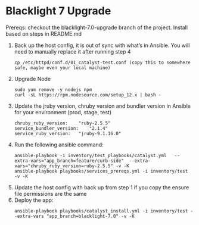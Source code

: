 # Blacklight 7 Upgrade 

Prereqs: checkout the blacklight-7.0-upgrade branch of the project. Install based on steps in README.md


1. Back up the host config, it is out of sync with what’s in Ansible. You will need to manually replace it after running step 4
	```
	cp /etc/httpd/conf.d/01_catalyst-test.conf (copy this to somewhere safe, maybe even your local machine)
	```
2. Upgrade Node 
	```
	sudo yum remove -y nodejs npm
	curl -sL https://rpm.nodesource.com/setup_12.x | bash -
	```
3. Update the jruby version, chruby version and bundler version in Ansible for your environment (prod, stage, test)
	```
	chruby_ruby_version:    "ruby-2.5.5" 	
	service_bundler_version:    "2.1.4"
	service_ruby_version: 	"jruby-9.1.16.0"
	```
4. Run the following ansible command:
	```
    ansible-playbook -i inventory/test playbooks/catalyst.yml   --extra-vars="app_branch=feature/curb-side"  --extra-vars="chruby_ruby_version=ruby-2.5.5" -v -K
    ansible-playbook playbooks/services_prereqs.yml -i inventory/test  -v -K
    ```
5. Update the host config with back up from step 1 if you copy the ensure file permissions are the same
6. Deploy the app:
	```
	ansible-playbook playbooks/catalyst_install.yml -i inventory/test --extra-vars "app_branch=blacklight-7.0" -v -K
	```
